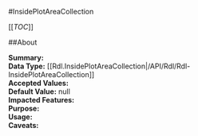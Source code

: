 #InsidePlotAreaCollection

[[_TOC_]]

##About

**Summary:**   
**Data Type:** [[Rdl.InsidePlotAreaCollection|/API/Rdl/Rdl-InsidePlotAreaCollection]]  
**Accepted Values:**   
**Default Value:** null  
**Impacted Features:**   
**Purpose:**   
**Usage:**   
**Caveats:**   


